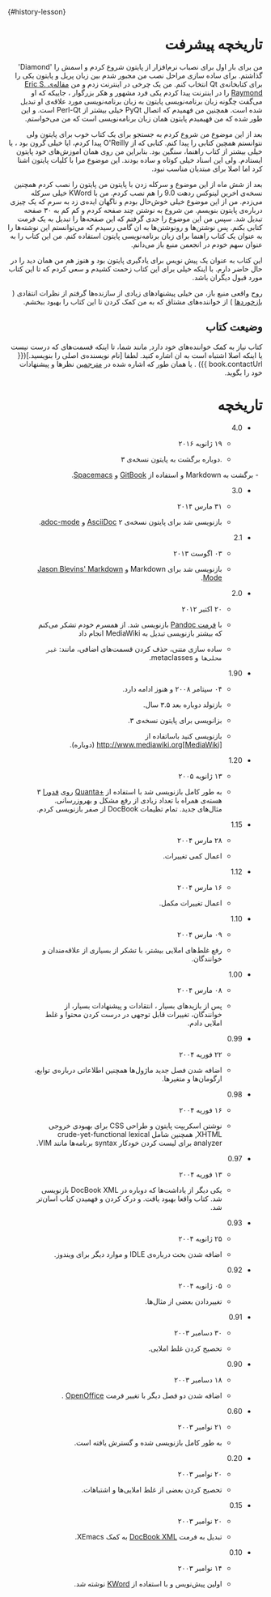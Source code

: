  {#history-lesson}
<div dir=rtl>

# تاریخچه پیشرفت

من برای بار اول برای نصباب نرم‌افزار  از پایتون شروع کردم و اسمش را  'Diamond' گذاشتم. برای ساده سازی مراحل نصب من مجبور شدم بین زبان پریل و پایتون یکی را برای کتابخانه‌ی Qt  انتخاب کنم. من یک چرخی در اینترنت زدم و من [مقاله‌ی Eric S. Raymond](http://www.python.org/about/success/esr/) را در اینترنت پیدا کردم یکی فرد مشهور و هکر بزرگوار ، جاییکه که او می‌گفت چگونه زبان برنامه‌نویسی پایتون به زبان برنامه‌نویسی مورد علاقه‌ی او تبدیل شده است. همچنین من فهمیدم که اتصال PyQt خیلی بیشتر از Perl-Qt است. و این طور شده که من فهیمیدم پایتون همان زبان برنامه‌نویسی است که من می‌خواستم.

بعد از این موضوع من شروع کردم به جستجو برای یک کتاب خوب برای پایتون ولی نتوانستم همچین کتابی را پیدا کنم. کتابی که از O'Reilly پیدا کردم،  ایا خیلی گرون بود ، یا خیلی بیشتر از کتاب راهنما، سنگین بود. بنابراین من روی همان اموزش‌های خود پایتون ایستادم. ولی این اسناد خیلی کوتاه و ساده بودند. این موضوع مرا با کلیات پایتون اشنا کرد اما اصلا برای مبتدیان مناسب نبود.

بعد از شش ماه از این موضوع و سرکله زدن با پایتون من پایتون را نصب کردم همچنین نسخه‌ی اخرین لینوکس ردهت 9.0 را هم نصب کردم. من با  KWord خیلی سرکله می‌زدم. من از این موضوع خیلی خوش‌حال بودم و ناگهان ایده‌ی زد به سرم که یک چیزی درباره‌ی پایتون بنویسم. من شروع به نوشتن چند صفحه کردم و کم کم به ۳۰ صفحه تبدیل شد. سپس من این موضوع را جدی گرفتم که این صفحه‌ها را تبدیل به یک فرمت کتابی بکنم.
پس نوشتن‌ها و رونوشتن‌ها به ان گامی رسیدم که می‌توانستم این نوشته‌ها را به عنوان یک کتاب راهنما برای زبان برنامه‌نویسی پایتون استفاده کنم. من این کتاب را به عنوان سهم خودم در انجعمن منبع باز می‌دانم.

این کتاب به عنوان یک پیش نویس برای یادگیری پایتون بود و هنوز هم من همان دید را در حال حاضر دارم. با اینکه خیلی برای این کتاب زحمت کشیدم و سعی کردم که تا این کتاب مورد قبول دیگران باشد.

روح واقعی منبع باز، من خیلی پیشنهاد‌های زیادی از سازنده‌ها گرفتم از نظرات انتقادی 
( [بازخوردها](./README.md#who-reads-bop) ) از خواننده‌های مشتاق که به من کمک کردن تا این کتاب را بهبود ببخشم.


## وضیعت کتاب

کتاب نیاز به کمک خواننده‌های خود دارد, مانند شما، تا اینکه قسمت‌های که درست نیست یا اینکه اصلا اشتباه است به ان اشاره کنید. لطفا [نام نویسنده‌ی اصلی را بنویسید.]({{ book.contactUrl }}) .  یا همان طور که اشاره شده در [مترجمین](./translations.md#translations) نظرها و پیشنهادات خود را بگوید.


# تاریخچه

- 4.0

     -  ۱۹ ژانویه ۲۰۱۶

     - .دوباره‌ برگشت به پایتون نسخه‌ی ۳

     - برگشت به  Markdown و استفاده از [GitBook](https://www.gitbook.com) و  [Spacemacs](http://spacemacs.org).

- 3.0
     
    - ۳۱ مارس ۲۰۱۴

    - بازنویسی شد برای پایتون نسخه‌ی ۲
[AsciiDoc](http://asciidoctor.org/docs/what-is-asciidoc/) و  [adoc-mode](https://github.com/sensorflo/adoc-mode/wiki).

- 2.1
   
   - ۰۳ اگوست ۲۰۱۳

   - بازنویسی شد برای Markdown و [Jason Blevins' Markdown Mode](http://jblevins.org/projects/markdown-mode/).
   

- 2.0

   - ۲۰ اکتبر ۲۰۱۲

  - با [ فرمت Pandoc](http://johnmacfarlane.net/pandoc/README.html) بازنویسی شد. از همسرم خودم تشکر می‌کنم که بیشتر بازنویسی تبدیل به MediaWiki انجام داد

  - ساده سازی متنی، حذف کردن قسمت‌های اضافی، مانند: `غیر محلی‌ها` و metaclasses.


- 1.90
 
  - ۰۴ سپتامر ۲۰۰۸ و هنوز ادامه دارد.

  - بازتولد دوباره بعد ۳.۵ سال.

  - بزانویسی برای پایتون نسخه‌ی ۳.

  - بازنویسی کنید باساتفاده از  
http://www.mediawiki.org[MediaWiki] (دوباره).



- 1.20

    - ۱۳ ژانویه ۲۰۰۵

    - به طور کامل بازنویسی شد با استفاده از  [+Quanta](https://en.wikipedia.org/wiki/Quanta_Plus) روی [فدورا](http://fedoraproject.org/)  ۳ هسته‌ی همراه با تعداد زیادی از رفع مشکل و بهروزرسانی. مثال‌های جدید. تمام تظیمات DocBook از صفر بازنویسی کردم.



- 1.15 

   - ۲۸ مارس ۲۰۰۴

   - اعمال کمی تغییرات.

- 1.12

   - ۱۶ مارس ۲۰۰۴

   - اعمال تغییرات مکمل.


- 1.10

   - ۰۹ مارس ۲۰۰۴

   - رفع غلط‌های املایی بیشتر، با تشکر از بسیاری از علاقه‌مندان و خوانندگان.


- 1.00

   - ۰۸ مارس ۲۰۰۴

   - پس از بازید‌های بسیار ، انتقادات و پیشنهادات بسیار، از خوانندگان، تغییرات قابل توجهی در درست کردن محتوا و غلط املایی دادم.


- 0.99

   - ۲۲ فوریه ۲۰۰۴

   - اضافه شدن فصل جدید ماژول‌ها همچنین اطلاعاتی درباره‌ی توابع، ارگومان‌ها و متغیرها.



- 0.98

   - ۱۶ فوریه ۲۰۰۴

   - نوشتن اسکریپت پایتون و طراحی CSS برای بهبودی خروجی XHTML, همچنین شامل crude-yet-functional lexical analyzer برای لیست کردن خودکار  syntax برنامه‌ها مانند  VIM.


- 0.97

   - ۱۳ فوریه ۲۰۰۴

   - یکی دیگر از یاداشت‌ها که دوباره در DocBook XML  بازنویسی شد. کتاب واقعا بهبود یافت. و درک کردن و فهمیدن کتاب اسان‌تر شد.


- 0.93

   - ۲۵ ژانویه ۲۰۰۴

   - اضافه شدن بحث درباره‌ی  IDLE و موارد دیگر برای ویندوز.


- 0.92

   - ۰۵ ژانویه ۲۰۰۴

   - تغییردادن بعضی از مثال‌ها.


- 0.91 

   - ۳۰ دسامبر ۲۰۰۳

   - تحصیح کردن غلط املایی.


- 0.90

   - ۱۸ دسامبر ۲۰۰۳

   - اضافه شدن دو فصل دیگر با تغییر فرمت [OpenOffice](https://en.wikipedia.org/wiki/OpenOffice)  .


- 0.60

   - ۲۱ نوامبر ۲۰۰۳

   - به طور کامل بازنویسی شده و گسترش یافته است.


- 0.20

   - ۲۰ نوامبر ۲۰۰۳

   - تحصیح کردن بعضی از غلط املایی‌ها و اشتباهات.


- 0.15

   - ۲۰ نوامبر ۲۰۰۳

   - تبدیل به فرمت  [DocBook XML](https://en.wikipedia.org/wiki/DocBook) به کمک XEmacs.


- 0.10

   - ۱۴ نوامبر ۲۰۰۳ 

   - اولین پیش‌نویس و با استفاده از  [KWord](https://en.wikipedia.org/wiki/Kword) نوشته شد.
